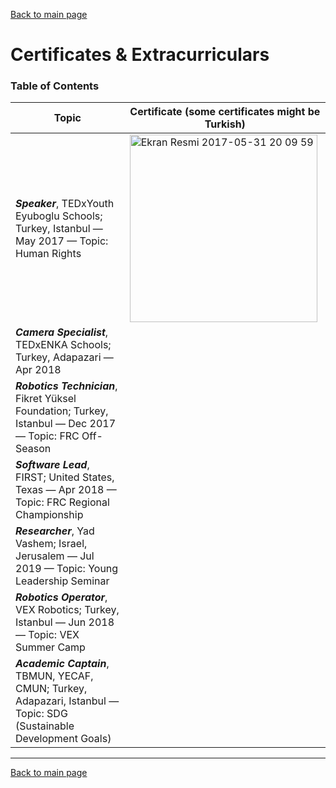 [Back to main page](./../README.md)

# Certificates & Extracurriculars

### Table of Contents
| Topic | Certificate (some certificates might be Turkish)                                                                 |
| --- | ----------------------------------------------------------------------- |
| **_Speaker_**, TEDxYouth Eyuboglu Schools; Turkey, Istanbul — May 2017 — Topic: Human Rights   |   <img width="300" alt="Ekran Resmi 2017-05-31 20 09 59" src="https://github.com/xkyleann/Portfolio/assets/128597547/cc36868c-7edc-4ed0-b68b-994c4213f8a1">      |
| **_Camera Specialist_**, TEDxENKA Schools; Turkey, Adapazari — Apr 2018  |        |
| **_Robotics Technician_**, Fikret Yüksel Foundation; Turkey, Istanbul — Dec 2017 — Topic: FRC Off-Season   |                             |
| **_Software Lead_**, FIRST; United States, Texas — Apr 2018 — Topic: FRC Regional Championship|                                       |
| **_Researcher_**, Yad Vashem; Israel, Jerusalem — Jul 2019 — Topic: Young Leadership Seminar  |                     |
| **_Robotics Operator_**, VEX Robotics; Turkey, Istanbul — Jun 2018 — Topic: VEX Summer Camp   |                                      |
| **_Academic Captain_**,  TBMUN, YECAF, CMUN; Turkey, Adapazari, Istanbul — Topic: SDG (Sustainable Development Goals) |  |

---



[Back to main page](./../README.md)





